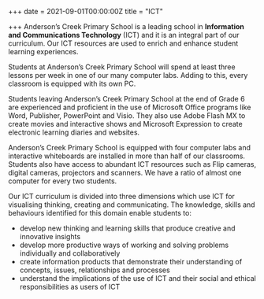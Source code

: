 +++
date = 2021-09-01T00:00:00Z
title = "ICT"

+++
Anderson’s Creek Primary School is a leading school in **Information and Communications Technology** (ICT) and it is an integral part of our curriculum. Our ICT resources are used to enrich and enhance student learning experiences.

Students at Anderson’s Creek Primary School will spend at least three lessons per week in one of our many computer labs. Adding to this, every classroom is equipped with its own PC.   
  
Students leaving Anderson’s Creek Primary School at the end of Grade 6 are experienced and proficient in the use of Microsoft Office programs like Word, Publisher, PowerPoint and Visio. They also use Adobe Flash MX to create movies and interactive shows and Microsoft Expression to create electronic learning diaries and websites.

Anderson’s Creek Primary School is equipped with four computer labs and interactive whiteboards are installed in more than half of our classrooms. Students also have access to abundant ICT resources such as Flip cameras, digital cameras, projectors and scanners. We have a ratio of almost one computer for every two students.

Our ICT curriculum is divided into three dimensions which use ICT for visualising thinking, creating and communicating. The knowledge, skills and behaviours identified for this domain enable students to:

* develop new thinking and learning skills that produce creative and innovative insights
* develop more productive ways of working and solving problems individually and collaboratively
* create information products that demonstrate their understanding of concepts, issues, relationships and processes
* understand the implications of the use of ICT and their social and ethical responsibilities as users of ICT